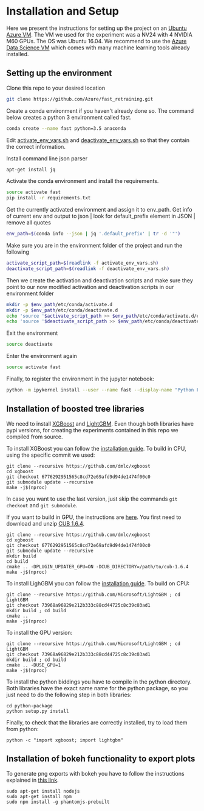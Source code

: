 # Installation and Setup

Here we present the instructions for setting up the project on an [Ubuntu Azure VM](https://azure.microsoft.com/en-us/services/virtual-machines/). The VM we used for the experiment was a NV24 with 4 NVIDIA M60 GPUs. The OS was Ubuntu 16.04. We recommend to use the [Azure Data Science VM](https://azuremarketplace.microsoft.com/en-us/marketplace/apps/microsoft-ads.standard-data-science-vm) which comes with many machine learning tools already installed.

## Setting up the environment 

Clone this repo to your desired location
```bash
git clone https://github.com/Azure/fast_retraining.git
```

Create a conda environment if you haven't already done so. The command below creates a python 3 environment called fast.
```bash
conda create --name fast python=3.5 anaconda
```

Edit [activate_env_vars.sh](environment/activate_env_vars.sh ) and [deactivate_env_vars.sh](environment/deactivate_env_vars.sh )
so that they contain the correct information.

Install command line json parser
```bash
apt-get install jq
```

Activate the conda environment and install the requirements.
```bash
source activate fast
pip install -r requirements.txt
```

Get the currently activated environment and assign it to env_path.
Get info of current env and output to json | look for default_prefix element in JSON | remove all quotes
```bash
env_path=$(conda info --json | jq '.default_prefix' | tr -d '"')
```

Make sure you are in the environment folder of the project and run the following
```bash
activate_script_path=$(readlink -f activate_env_vars.sh)
deactivate_script_path=$(readlink -f deactivate_env_vars.sh)
```

Then we create the activation and deactivation scripts and make sure they point to our now modified activation 
and deactivation scripts in our environment folder
```bash
mkdir -p $env_path/etc/conda/activate.d
mkdir -p $env_path/etc/conda/deactivate.d
echo 'source '$activate_script_path >> $env_path/etc/conda/activate.d/env_vars.sh
echo 'source '$deactivate_script_path >> $env_path/etc/conda/deactivate.d/env_vars.sh
```

Exit the environment
```bash
source deactivate
```

Enter the environment again
```bash
source activate fast
```

Finally, to register the environment in the jupyter notebook:
```bash
python -m ipykernel install --user --name fast --display-name "Python Fast"
```

## Installation of boosted tree libraries

We need to install [XGBoost](https://github.com/dmlc/xgboost) and [LightGBM](https://github.com/microsoft/LightGBM). Even though both libraries have pypi versions, for creating the experiments contained in this repo we compiled from source.

To install XGBoost you can follow the [installation guide](https://xgboost.readthedocs.io/en/latest/build.html). To build in CPU, using the specific commit we used:

    git clone --recursive https://github.com/dmlc/xgboost
    cd xgboost
    git checkout 6776292951565c8cd72e69afd9d94de1474f00c0
    git submodule update --recursive
    make -j$(nproc)

In case you want to use the last version, just skip the commands `git checkout` and `git submodule`.

If you want to build in GPU, the instructions are [here](https://github.com/dmlc/xgboost/tree/master/plugin/updater_gpu). You first need to download and unzip [CUB 1.6.4](https://nvlabs.github.io/cub/).

    git clone --recursive https://github.com/dmlc/xgboost
    cd xgboost
    git checkout 6776292951565c8cd72e69afd9d94de1474f00c0
    git submodule update --recursive
    mkdir build
    cd build
    cmake .. -DPLUGIN_UPDATER_GPU=ON -DCUB_DIRECTORY=/path/to/cub-1.6.4
    make -j$(nproc)

To install LighGBM you can follow the [installation guide](https://github.com/Microsoft/LightGBM/wiki/Installation-Guide). To build on CPU:

    git clone --recursive https://github.com/Microsoft/LightGBM ; cd LightGBM
    git checkout 73968a96829e212b333c88cd44725c8c39c03ad1
    mkdir build ; cd build
    cmake ..
    make -j$(nproc)

To install the GPU version:

    git clone --recursive https://github.com/Microsoft/LightGBM ; cd LightGBM
    git checkout 73968a96829e212b333c88cd44725c8c39c03ad1
    mkdir build ; cd build
    cmake .. -DUSE_GPU=1
    make -j$(nproc)

To install the python biddings you have to compile in the python directory. Both libraries have the exact same name for the python package, so you just need to do the following step in both libraries:

    cd python-package
    python setup.py install

Finally, to check that the libraries are correctly installed, try to load them from python:

    python -c "import xgboost; import lightgbm"


## Installation of bokeh functionality to export plots

To generate png exports with bokeh you have to follow the instructions explained in [this link](http://bokeh.pydata.org/en/0.12.6/docs/user_guide/export.html).

    sudo apt-get install nodejs
    sudo apt-get install npm
    sudo npm install -g phantomjs-prebuilt

